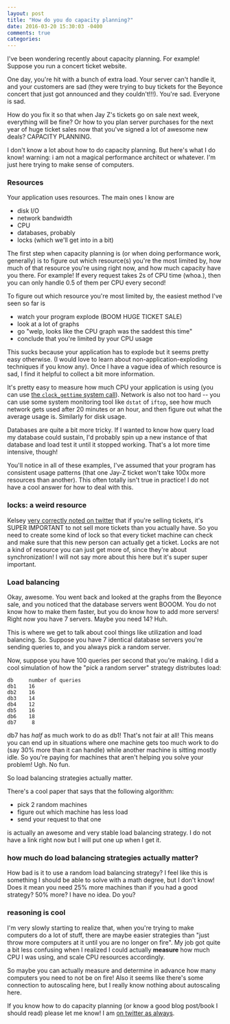 ```yaml
---
layout: post
title: "How do you do capacity planning?"
date: 2016-03-20 15:30:03 -0400
comments: true
categories: 
---
```


I've been wondering recently about capacity planning. For example! Suppose you run a concert ticket website.

One day, you're hit with a bunch of extra load. Your server can't handle it, and your customers are sad (they were trying to buy tickets for the Beyonce concert that just got announced and they couldn't!!!). You're sad. Everyone is sad.

How do you fix it so that when Jay Z's tickets go on sale next week, everything will be fine? Or how to you plan server purchases for the next year of huge ticket sales now that you've signed a lot of awesome new deals? CAPACITY PLANNING.

I don't know a lot about how to do capacity planning. But here's what I do know! warning: i am not a magical performance architect or whatever. I'm just here trying to make sense of computers.

### Resources

Your application uses resources. The main ones I know are

- disk I/O
- network bandwidth
- CPU
- databases, probably
- locks (which we'll get into in a bit)

The first step when capacity planning is (or when doing performance work, generally) is to figure out which resource(s) you're the most limited by, how much of that resource you're using right now, and how much capacity have you there. For example! If every request takes 2s of CPU time (whoa.), then you can only handle 0.5 of them per CPU every second!

To figure out which resource you're most limited by, the easiest method I've seen so far is

* watch your program explode (BOOM HUGE TICKET SALE)
* look at a lot of graphs
* go "welp, looks like the CPU graph was the saddest this time"
* conclude that you're limited by your CPU usage

This sucks because your application has to explode but it seems pretty easy otherwise. (I would love to learn about non-application-exploding techniques if you know any). Once I have a vague idea of which resource is sad, I find it helpful to collect a bit more information.

It's pretty easy to measure how much CPU your application is using (you can use [the `clock_gettime` system call](http://jvns.ca/blog/2016/02/20/measuring-cpu-time-with-clock-gettime/)). Network is also not too hard -- you can use some system monitoring tool like `dstat` of `iftop`, see how much network gets used after 20 minutes or an hour, and then figure out what the average usage is. Similarly for disk usage.

Databases are quite a bit more tricky. If I wanted to know how query load my database could sustain, I'd probably spin up a new instance of that database and load test it until it stopped working. That's a lot more time intensive, though!

You'll notice in all of these examples, I've assumed that your program has consistent usage patterns (that one Jay-Z ticket won't take 100x more resources than another). This often totally isn't true in practice! I do not have a cool answer for how to deal with this.

### locks: a weird resource

Kelsey [very correctly noted on twitter](https://twitter.com/_K_E_L_S_E_Y/status/711648081545003008) that if you're selling tickets, it's SUPER IMPORTANT to not sell more tickets than you actually have. So you need to create some kind of lock so that every ticket machine can check and make sure that this new person can actually get a ticket. Locks are not a kind of resource you can just get more of, since they're about synchronization! I will not say more about this here but it's super super important.

### Load balancing

Okay, awesome. You went back and looked at the graphs from the Beyonce sale, and you noticed that the database servers went BOOOM. You do not know how to make them faster, but you do know how to add more servers! Right now you have 7 servers. Maybe you need 14? Huh.

This is where we get to talk about cool things like utilization and load balancing. So. Suppose you have 7 identical database servers you're sending queries to, and you always pick a random server.

Now, suppose you have 100 queries per second that you're making. I did a cool simulation of how the "pick a random server" strategy distributes load:

```
db     number of queries
db1    16
db2    16
db3    14
db4    12
db5    16
db6    18
db7     8
```

db7 has *half* as much work to do as db1! That's not fair at all! This means you can end up in situations where one machine gets too much work to do (say 30% more than it can handle) while another machine is sitting mostly idle. So you're paying for machines that aren't helping you solve your problem! Ugh. No fun.

So load balancing strategies actually matter.

There's a cool paper that says that the following algorithm:

* pick 2 random machines
* figure out which machine has less load
* send your request to that one

is actually an awesome and very stable load balancing strategy. I do not have a link right now but I will put one up when I get it.

### how much do load balancing strategies actually matter?

How bad is it to use a random load balancing strategy? I feel like this is something I should be able to solve with a math degree, but I don't know! Does it mean you need 25% more machines than if you had a good strategy? 50% more? I have no idea. Do you?

### reasoning is cool

I'm very slowly starting to realize that, when you're trying to make computers do a lot of stuff, there are maybe easier strategies than "just throw more computers at it until you are no longer on fire". My job got quite a bit less confusing when I realized I could actually **measure** how much CPU I was using, and scale CPU resources accordingly.

So maybe you can actually measure and determine in advance how many computers you need to not be on fire! Also it seems like there's some connection to autoscaling here, but I really know nothing about autoscaling here.

If you know how to do capacity planning (or know a good blog post/book I should read) please let me know! I am [on twitter as always](https://twitter.com/b0rk/).